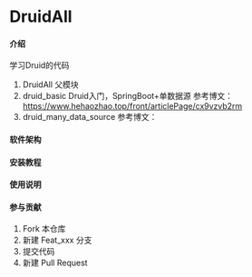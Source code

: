 # DruidAll

#### 介绍
学习Druid的代码

1.  DruidAll                父模块
2.  druid_basic             Druid入门，SpringBoot+单数据源
    参考博文：    https://www.hehaozhao.top/front/articlePage/cx9vzvb2rm
3.  druid_many_data_source
    参考博文：       



#### 软件架构



#### 安装教程



#### 使用说明



#### 参与贡献
1. Fork 本仓库
2. 新建 Feat_xxx 分支
3. 提交代码
4. 新建 Pull Request